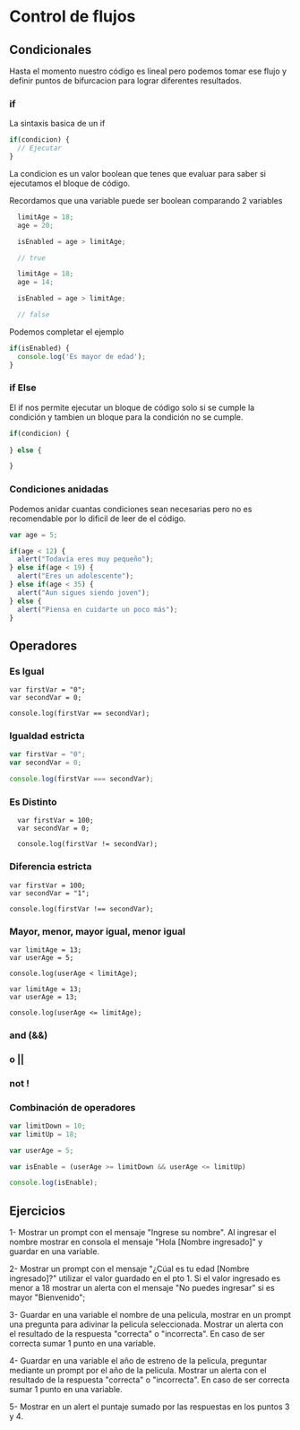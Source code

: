 # Control de flujos

## Condicionales

Hasta el momento nuestro código es lineal pero podemos tomar ese flujo y definir puntos de bifurcacion para lograr diferentes resultados.

### if

La sintaxis basica de un if

```javascript
if(condicion) {
  // Ejecutar
}

```

La condicion es un valor boolean que tenes que evaluar para saber si ejecutamos el bloque de código.

Recordamos que una variable puede ser boolean comparando 2 variables

```javascript
  limitAge = 18;
  age = 20;

  isEnabled = age > limitAge;

  // true
```

```javascript
  limitAge = 18;
  age = 14;

  isEnabled = age > limitAge;

  // false
```

Podemos completar el ejemplo 

```javascript
if(isEnabled) {
  console.log('Es mayor de edad');
}

```

### if Else

El if nos permite ejecutar un bloque de código solo si se cumple la condición y tambien un bloque para la condición no se cumple.

```javascript
if(condicion) {
  
} else {

}
```

### Condiciones anidadas

Podemos anidar cuantas condiciones sean necesarias pero no es recomendable por lo dificil de leer de el código.

```javascript
var age = 5;

if(age < 12) {
  alert("Todavía eres muy pequeño");
} else if(age < 19) {
  alert("Eres un adolescente");
} else if(age < 35) {
  alert("Aun sigues siendo joven");
} else {
  alert("Piensa en cuidarte un poco más");
}
```

## Operadores

### Es Igual

```
var firstVar = "0";
var secondVar = 0;

console.log(firstVar == secondVar);
```

### Igualdad estricta

```javascript
var firstVar = "0";
var secondVar = 0;

console.log(firstVar === secondVar);
```


### Es Distinto

```
  var firstVar = 100;
  var secondVar = 0;

  console.log(firstVar != secondVar);
```

### Diferencia estricta

```
var firstVar = 100;
var secondVar = "1";

console.log(firstVar !== secondVar);
```

### Mayor, menor, mayor igual, menor igual

```
var limitAge = 13;
var userAge = 5;

console.log(userAge < limitAge);
```

```
var limitAge = 13;
var userAge = 13;

console.log(userAge <= limitAge);
```

### and (&&)

### o ||

### not !

### Combinación de operadores

``` javascript
var limitDown = 10;
var limitUp = 18;

var userAge = 5;

var isEnable = (userAge >= limitDown && userAge <= limitUp)

console.log(isEnable);
```

## Ejercicios

1- Mostrar un prompt con el mensaje "Ingrese su nombre". Al ingresar el nombre mostrar en consola el mensaje "Hola [Nombre ingresado]" y guardar en una variable.

2- Mostrar un prompt con el mensaje "¿Cúal es tu edad [Nombre ingresado]?" utilizar el valor guardado en el pto 1. Si el valor ingresado es menor a 18 mostrar un alerta con el mensaje "No puedes ingresar" si es mayor "Bienvenido";

3- Guardar en una variable el nombre de una pelicula, mostrar en un prompt una pregunta para adivinar la pelicula seleccionada. Mostrar un alerta con el resultado de la respuesta "correcta" o "incorrecta". En caso de ser correcta sumar 1 punto en una variable.

4- Guardar en una variable el año de estreno de la pelicula, preguntar mediante un prompt por el año de la pelicula. Mostrar un alerta con el resultado de la respuesta "correcta"
 o "incorrecta". En caso de ser correcta sumar 1 punto en una variable.

5- Mostrar en un alert el puntaje sumado por las respuestas en los puntos 3 y 4. 
